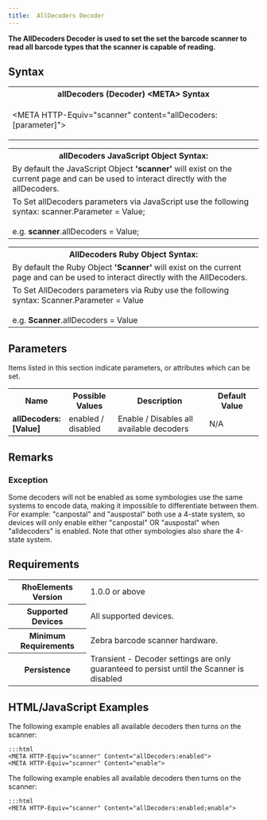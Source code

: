 ```yaml
---
title:  AllDecoders Decoder
---
```

**The AllDecoders Decoder is used to set the set the barcode scanner to read all barcode types that the scanner is capable of reading.**

## Syntax

<table class="re-table">
	<tr>
		<th class="tableHeading">allDecoders (Decoder) &lt;META&gt; Syntax</th>
	</tr>
	<tr>
		<td class="clsSyntaxCells clsOddRow"><p>&lt;META HTTP-Equiv="scanner" content="allDecoders:[parameter]"&gt;</p></td>
	</tr>
</table>

<table class="re-table">
	<tr>
		<th class="tableHeading">allDecoders JavaScript Object Syntax:</th>
	</tr>
	<tr>
		<td class="clsSyntaxCells clsOddRow">
			By default the JavaScript Object <b>'scanner'</b> will exist on the current page and can be used to interact directly with the allDecoders.
		</td>
	</tr>
	<tr>
		<td class="clsSyntaxCells clsEvenRow">
			To Set allDecoders parameters via JavaScript use the following syntax: scanner.Parameter = Value;
			<br/><br/>
			e.g. <b>scanner</b>.allDecoders = Value;
		</td>
	</tr>
</table>

<table class="re-table">
	<tr>
		<th class="tableHeading">AllDecoders Ruby Object Syntax:</th>
	</tr>
	<tr>
		<td class="clsSyntaxCells clsOddRow">
			By default the Ruby Object <b>'Scanner'</b> will exist on the current page and can be used to interact directly with the AllDecoders.
		</td>
	</tr>
	<tr>
		<td class="clsSyntaxCells clsEvenRow">
			To Set AllDecoders parameters via Ruby use the following syntax: Scanner.Parameter = Value
			<br/><br/>
			e.g. <b>Scanner</b>.allDecoders = Value
		</td>
	</tr>
</table>

## Parameters
Items listed in this section indicate parameters, or attributes which can be set.

<table class="re-table"><col width="20%"/><col width="20%"/><col width="38%"/><col width="22%"/>
	<tr>
		<th class="tableHeading">Name</th>
		<th class="tableHeading">Possible Values</th>
		<th class="tableHeading">Description</th>
		<th class="tableHeading">Default Value</th>
	</tr>
	<tr>
		<td class="clsSyntaxCells clsOddRow"><b>allDecoders:[Value]</b></td>
		<td class="clsSyntaxCells clsOddRow">enabled / disabled</td>
		<td class="clsSyntaxCells clsOddRow">Enable / Disables all available decoders</td>
		<td class="clsSyntaxCells clsOddRow">N/A</td>
	</tr>
</table>

## Remarks
### Exception
Some decoders will not be enabled as some symbologies use the same systems to encode data, making it impossible to differentiate between them. For example: "canpostal" and "auspostal" both use a 4-state system, so devices will only enable either "canpostal" OR "auspostal" when "alldecoders" is enabled. Note that other symbologies also share the 4-state system.

## Requirements

<table class="re-table">
	<tr>
		<th class="tableHeading">RhoElements Version</th>
		<td class="clsSyntaxCell clsEvenRow">1.0.0 or above</td>
	</tr>
	<tr>
		<th class="tableHeading">Supported Devices</th>
		<td class="clsSyntaxCell clsOddRow">All supported devices.</td>
	</tr>
	<tr>
		<th class="tableHeading">Minimum Requirements</th>
		<td class="clsSyntaxCell clsOddRow">Zebra barcode scanner hardware.</td>
	</tr>
	<tr>
		<th class="tableHeading">Persistence</th>
		<td class="clsSyntaxCell clsEvenRow">Transient - Decoder settings are only guaranteed to persist until the Scanner is disabled</td>
	</tr>
</table>

## HTML/JavaScript Examples
The following example enables all available decoders then turns on the scanner:

	:::html
	<META HTTP-Equiv="scanner" Content="allDecoders:enabled">
	<META HTTP-Equiv="scanner" Content="enable">
	
The following example enables all available decoders then turns on the scanner:

	:::html
	<META HTTP-Equiv="scanner" Content="allDecoders:enabled;enable">
